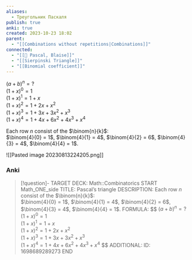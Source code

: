 ```yaml
---
aliases:
  - Треугольник Паскаля
publish: true
anki: true
created: 2023-10-23 18:02
parent:
  - "[[Combinations without repetitions|Combinations]]"
connected:
  - "[[👤 Pascal, Blaise]]"
  - "[[Sierpinski Triangle]]"
  - "[[Binomial coefficient]]"
---
```

$(a + b)^n = ?$  
$(1 + x)^0 = 1$  
$(1 + x)^1 = 1 + x$  
$(1 + x)^2 = 1 + 2x + x^2$  
$(1 + x)^3 = 1 + 3x + 3x^2 + x^3$  
$(1 + x)^4 = 1 + 4x + 6x^2 + 4x^3 + x^4$

Each row $n$ consist of the $\binom{n}{k}$:  
$\binom{4}{0} = 1$, $\binom{4}{1} = 4$, $\binom{4}{2} = 6$, $\binom{4}{3} = 4$, $\binom{4}{4} = 1$.


![[Pasted image 20230813224205.png]]


### Anki
> [!question]-
TARGET DECK: Math::Combinatorics
START
Math_ONE_side
TITLE: Pascal’s triangle
DESCRIPTION: Each row $n$ consist of the $\binom{n}{k}$:  
$\binom{4}{0} = 1$, $\binom{4}{1} = 4$, $\binom{4}{2} = 6$, $\binom{4}{3} = 4$, $\binom{4}{4} = 1$.
FORMULA: $$
$(a + b)^n = ?$  
$(1 + x)^0 = 1$  
$(1 + x)^1 = 1 + x$  
$(1 + x)^2 = 1 + 2x + x^2$  
$(1 + x)^3 = 1 + 3x + 3x^2 + x^3$  
$(1 + x)^4 = 1 + 4x + 6x^2 + 4x^3 + x^4$
$$
ADDITIONAL:
ID: 1698689289273
END